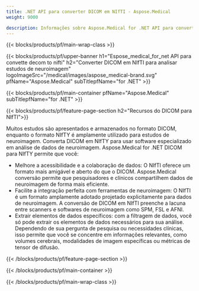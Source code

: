 ```yaml
---
title: .NET API para converter DICOM em NIfTI - Aspose.Medical
weight: 9000

description: Informações sobre Aspose.Medical for .NET API para converter DICOM em NIfTI
---
```


{{< blocks/products/pf/main-wrap-class >}}

{{< blocks/products/pf/upper-banner h1="Espose_medical_for_net API para convette decom to nifti" h2="Converter DICOM em NIfTI para analisar estudos de neuroimagem" logoImageSrc="/medical/images/aspose_medical-brand.svg" pfName="Aspose.Medical" subTitlepfName="for .NET" >}}

{{< blocks/products/pf/main-container pfName="Aspose.Medical" subTitlepfName="for .NET" >}}

{{< blocks/products/pf/feature-page-section h2="Recursos do DICOM para NIfTI">}}

<p>Muitos estudos são apresentados e armazenados no formato DICOM, enquanto o formato NIfTY é amplamente utilizado para estudos de neuroimagem. Converta DICOM em NIfTY para usar software especializado em análise de dados de neuroimagem. Aspose.Medical for .NET DICOM para NIfTY permite que você:</p>

<ul>
<li>Melhore a acessibilidade e a colaboração de dados: O NIfTI oferece um formato mais amigável e aberto do que o DICOM. Aspose.Medical conversão permite que pesquisadores e clínicos compartilhem dados de neuroimagem de forma mais eficiente.</li>
<li>Facilite a integração perfeita com ferramentas de neuroimagem: O NIfTI é um formato amplamente adotado projetado explicitamente para dados de neuroimagem. A conversão de DICOM em NIfTI preenche a lacuna entre scanners e softwares de neuroimagem como SPM, FSL e AFNI.</li>
<li>Extrair elementos de dados específicos: com a filtragem de dados, você só pode extrair os elementos de dados necessários para sua análise. Dependendo de sua pergunta de pesquisa ou necessidades clínicas, isso permite que você se concentre em informações relevantes, como volumes cerebrais, modalidades de imagem específicas ou métricas de tensor de difusão.</li>
</ul>

{{< /blocks/products/pf/feature-page-section >}}

{{< /blocks/products/pf/main-container >}}

{{< /blocks/products/pf/main-wrap-class >}}